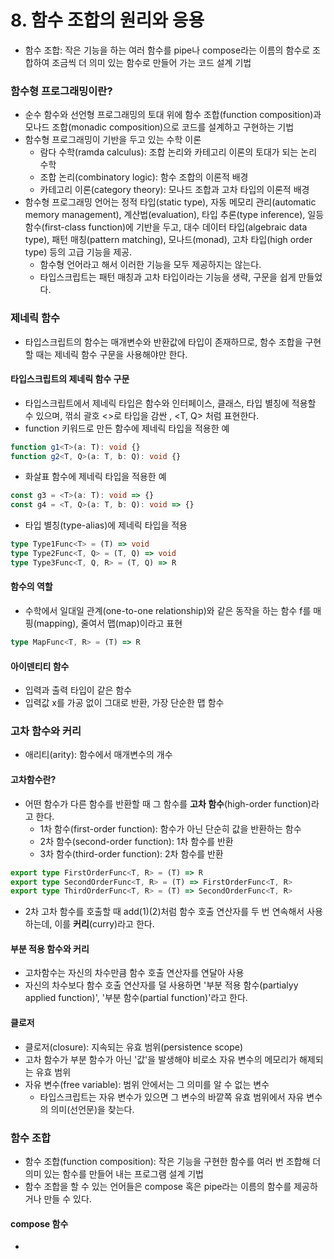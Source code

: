 # 8. 함수 조합의 원리와 응용

- 함수 조합: 작은 기능을 하는 여러 함수를 pipe나 compose라는 이름의 함수로 조합하여 조금씩 더 의미 있는 함수로 만들어 가는 코드 설계 기법



### 함수형 프로그래밍이란?

- 순수 함수와 선언형 프로그래밍의 토대 위에 함수 조합(function composition)과 모나드 조합(monadic composition)으로 코드를 설계하고 구현하는 기법
- 함수형 프로그래밍이 기반을 두고 있는 수학 이론
  - 람다 수학(ramda calculus): 조합 논리와 카테고리 이론의 토대가 되는 논리 수학
  - 조합 논리(combinatory logic): 함수 조합의 이론적 배경
  - 카테고리 이론(category theory): 모나드 조합과 고차 타입의 이론적 배경
- 함수형 프로그래밍 언어는 정적 타입(static type), 자동 메모리 관리(automatic memory management), 계산법(evaluation), 타입 추론(type inference), 일등 함수(first-class function)에 기반을 두고, 대수 데이터 타입(algebraic data type), 패턴 매칭(pattern matching), 모나드(monad), 고차 타입(high order type) 등의 고급 기능을 제공.
  - 함수형 언어라고 해서 이러한 기능을 모두 제공하지는 않는다.
  - 타입스크립트는 패턴 매칭과 고차 타입이라는 기능을 생략, 구문을 쉽게 만들었다.



### 제네릭 함수

- 타입스크립트의 함수는 매개변수와 반환값에 타입이 존재하므로, 함수 조합을 구현할 때는 제네릭 함수 구문을 사용해야만 한다.

#### 타입스크립트의 제네릭 함수 구문

- 타입스크립트에서 제네릭 타입은 함수와 인터페이스, 클래스, 타입 별칭에 적용할 수 있으며, 꺾쇠 괄호 <>로 타입을 감싼 <T>, <T, Q> 처럼 표현한다.
- function 키워드로 만든 함수에 제네릭 타입을 적용한 예

```typescript
function g1<T>(a: T): void {}
function g2<T, Q>(a: T, b: Q): void {}
```

- 화살표 함수에 제네릭 타입을 적용한 예

```typescript
const g3 = <T>(a: T): void => {}
const g4 = <T, Q>(a: T, b: Q): void => {}
```

- 타입 별칭(type-alias)에 제네릭 타입을 적용

```typescript
type Type1Func<T> = (T) => void
type Type2Func<T, Q> = (T, Q) => void
type Type3Func<T, Q, R> = (T, Q) => R
```

#### 함수의 역할

- 수학에서 일대일 관계(one-to-one relationship)와 같은 동작을 하는 함수 f를 매핑(mapping), 줄여서 맵(map)이라고 표현

```typescript
type MapFunc<T, R> = (T) => R
```

#### 아이덴티티 함수

- 입력과 출력 타입이 같은 함수
- 입력값 x를 가공 없이 그대로 반환, 가장 단순한 맵 함수



### 고차 함수와 커리

- 애리티(arity): 함수에서 매개변수의 개수

#### 고차함수란?

- 어떤 함수가 다른 함수를 반환할 때 그 함수를 **고차 함수**(high-order function)라고 한다.
  - 1차 함수(first-order function): 함수가 아닌 단순히 값을 반환하는 함수
  - 2차 함수(second-order function): 1차 함수를 반환
  - 3차 함수(third-order function): 2차 함수를 반환

```typescript
export type FirstOrderFunc<T, R> = (T) => R
export type SecondOrderFunc<T, R> = (T) => FirstOrderFunc<T, R>
export type ThirdOrderFunc<T, R> = (T) => SecondOrderFunc<T, R>
```

- 2차 고차 함수를 호출할 때 add(1)(2)처럼 함수 호출 연산자를 두 번 연속해서 사용하는데, 이를 **커리**(curry)라고 한다.

#### 부분 적용 함수와 커리

- 고차함수는 자신의 차수만큼 함수 호출 연산자를 연달아 사용
- 자신의 차수보다 함수 호출 연산자를 덜 사용하면 '부분 적용 함수(partialyy applied function)', '부분 함수(partial function)'라고 한다.

#### 클로저

- 클로저(closure): 지속되는 유효 범위(persistence scope)
- 고차 함수가 부분 함수가 아닌 '값'을 발생해야 비로소 자유 변수의 메모리가 해제되는 유효 범위
- 자유 변수(free variable): 범위 안에서는 그 의미를 알 수 없는 변수
  - 타입스크립트는 자유 변수가 있으면 그 변수의 바깥쪽 유효 범위에서 자유 변수의 의미(선언문)을 찾는다.



### 함수 조합

- 함수 조합(function composition): 작은 기능을 구현한 함수를 여러 번 조합해 더 의미 있는 함수를 만들어 내는 프로그램 설계 기법
- 함수 조합을 할 수 있는 언어들은 compose 혹은 pipe라는 이름의 함수를 제공하거나 만들 수 있다.

#### compose 함수

- 

